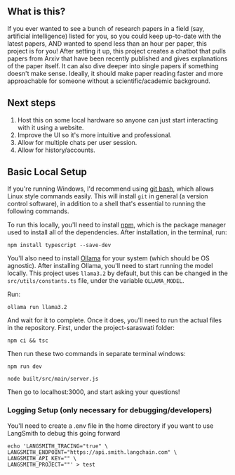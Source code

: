 ## What is this?
If you ever wanted to see a bunch of research papers in a field (say, artificial intelligence) listed for you, so you could keep up-to-date with the latest papers, AND wanted to spend less than an hour per paper, this project is for you! After setting it up, this project creates a chatbot that pulls papers from Arxiv that have been recently published and gives explanations of the paper itself. It can also dive deeper into single papers if something doesn't make sense. Ideally, it should make paper reading faster and more approachable for someone without a scientific/academic background.

## Next steps
1. Host this on some local hardware so anyone can just start interacting with it using a website.
2. Improve the UI so it's more intuitive and professional.
3. Allow for multiple chats per user session.
4. Allow for history/accounts.

## Basic Local Setup
If you're running Windows, I'd recommend using [git bash](https://gitforwindows.org), which allows Linux style commands easily. This will install `git` in general (a version control software), in addition to a shell that's essential to running the following commands.

To run this locally, you'll need to install [npm](https://docs.npmjs.com/downloading-and-installing-node-js-and-npm), which is the package manager used to install all of the dependencies. After installation, in the terminal, run:

```
npm install typescript --save-dev
```

You'll also need to install [Ollama](https://ollama.com/download) for your system (which should be OS agnostic). After installing Ollama, you'll need to start running the model locally. This project uses `llama3.2` by default, but this can be changed in the `src/utils/constants.ts` file, under the variable `OLLAMA_MODEL`.

Run:
```
ollama run llama3.2
```
And wait for it to complete. Once it does, you'll need to run the actual files in the repository. First, under the project-saraswati folder:
```
npm ci && tsc
```
Then run these two commands in separate terminal windows:
```
npm run dev

node built/src/main/server.js
```
Then go to localhost:3000, and start asking your questions!

### Logging Setup (only necessary for debugging/developers)
You'll need to create a .env file in the home directory if you want to use LangSmith to debug this going forward
```
echo 'LANGSMITH_TRACING="true" \
LANGSMITH_ENDPOINT="https://api.smith.langchain.com" \
LANGSMITH_API_KEY="" \
LANGSMITH_PROJECT=""' > test
```
